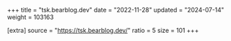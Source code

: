 +++
title = "tsk.bearblog.dev"
date = "2022-11-28"
updated = "2024-07-14"
weight = 103163

[extra]
source = "https://tsk.bearblog.dev/"
ratio = 5
size = 101
+++
